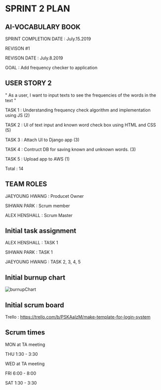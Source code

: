 # SPRINT 2 PLAN

## AI-VOCABULARY BOOK

SPRINT COMPLETION DATE : July.15.2019

REVISON #1

REVISON DATE : July.8.2019

GOAL : Add frequency checker to application

## USER STORY 2

" As a user, I want to input texts to see the frequencies of the words in the text "

TASK 1 : Understanding frequency check algorithm and implementation using JS (2)

TASK 2 : UI of text input and known word check box using HTML and CSS (5)

TASK 3 : Attach UI to Django app (3)

TASK 4 : Contruct DB for saving known and unknown words. (3)

TASK 5 : Upload app to AWS (1)

Total : 14

## TEAM ROLES

JAEYOUNG HWANG : Producet Owner

SIHWAN PARK : Scrum member

ALEX HENSHALL : Scrum Master

## Initial task assignment
ALEX HENSHALL : TASK 1

SIHWAN PARK : TASK 1

JAEYOUNG HWANG : TASK 2, 3, 4, 5

## Initial burnup chart 

![burnupChart](./initialBurnUpChart.jpeg)

## Initial scrum board

Trello :  https://trello.com/b/PSKAaIzM/make-template-for-login-system

## Scrum times 

MON	at TA meeting

THU	1:30 - 3:30

WED	at TA meeting

FRI	6:00 - 8:00

SAT	1:30 - 3:30

